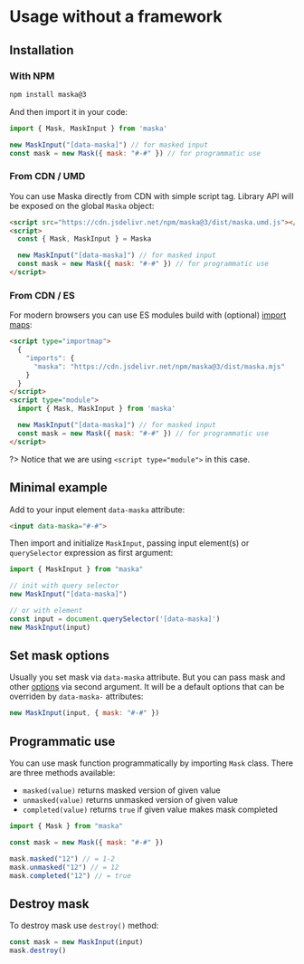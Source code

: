 # Usage without a framework

## Installation

<!-- tabs:start -->
### **With NPM**

```sh
npm install maska@3
```

And then import it in your code:

```js
import { Mask, MaskInput } from 'maska'

new MaskInput("[data-maska]") // for masked input
const mask = new Mask({ mask: "#-#" }) // for programmatic use
```

### **From CDN / UMD**

You can use Maska directly from CDN with simple script tag. Library API will be exposed on the global `Maska` object:

```html
<script src="https://cdn.jsdelivr.net/npm/maska@3/dist/maska.umd.js"></script>
<script>
  const { Mask, MaskInput } = Maska

  new MaskInput("[data-maska]") // for masked input
  const mask = new Mask({ mask: "#-#" }) // for programmatic use
</script>
```

### **From CDN / ES**

For modern browsers you can use ES modules build with (optional) [import maps](https://caniuse.com/import-maps):

```html
<script type="importmap">
  {
    "imports": {
      "maska": "https://cdn.jsdelivr.net/npm/maska@3/dist/maska.mjs"
    }
  }
</script>
<script type="module">
  import { Mask, MaskInput } from 'maska'

  new MaskInput("[data-maska]") // for masked input
  const mask = new Mask({ mask: "#-#" }) // for programmatic use
</script>
```

?> Notice that we are using `<script type="module">` in this case.
<!-- tabs:end -->


## Minimal example

Add to your input element `data-maska` attribute:

```html
<input data-maska="#-#">
```

Then import and initialize `MaskInput`, passing input element(s) or `querySelector` expression as first argument:

```js
import { MaskInput } from "maska"

// init with query selector
new MaskInput("[data-maska]")

// or with element
const input = document.querySelector('[data-maska]')
new MaskInput(input)
```


## Set mask options

Usually you set mask via `data-maska` attribute. But you can pass mask and other [options](/options) via second argument. It will be a default options that can be overriden by `data-maska-` attributes:

```js
new MaskInput(input, { mask: "#-#" })
```

## Programmatic use

You can use mask function programmatically by importing `Mask` class.
There are three methods available:

- `masked(value)` returns masked version of given value
- `unmasked(value)` returns unmasked version of given value
- `completed(value)` returns `true` if given value makes mask completed

```js
import { Mask } from "maska"

const mask = new Mask({ mask: "#-#" })

mask.masked("12") // = 1-2
mask.unmasked("12") // = 12
mask.completed("12") // = true
```


## Destroy mask

To destroy mask use `destroy()` method:

```js
const mask = new MaskInput(input)
mask.destroy()
```
